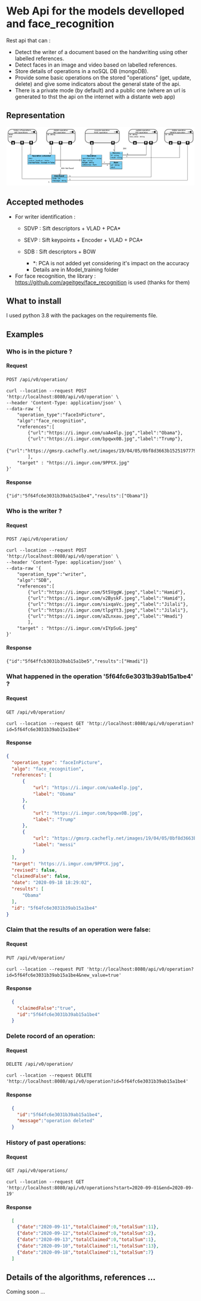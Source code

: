 # Web Api for the models develloped and face_recognition
Rest api that can :
- Detect the writer of a document based on the handwriting using other labelled references.
- Detect faces in an image and video based on labelled references.
- Store details of operations in a noSQL DB (mongoDB).
- Provide some basic operations on the stored "operations" (get, update, delete) and give some indicators about the general state of the api.
- There is a private mode (by default) and a public one (where an url is generated to thst the api on the internet with a distante web app)

## Representation

![All resources](./api_architecture.png)

## Accepted methodes
- For writer identification :
  - SDVP : Sift descriptors + VLAD + PCA*
  - SEVP : Sift keypoints + Encoder + VLAD + PCA*
  - SDB : Sift descriptors + BOW

	* *: PCA is not added yet considering it's impact on the accuracy
	* Details are in Model_training folder
- For face recognition, the library : https://github.com/ageitgey/face_recognition is used (thanks for them)

## What to install
I used python 3.8 with the packages on the requirements file.

## Examples
  ### Who is in the picture ?
  #### Request
  `POST /api/v0/operation/`

    curl --location --request POST 'http://localhost:8080/api/v0/operation' \
    --header 'Content-Type: application/json' \
    --data-raw '{
        "operation_type":"faceInPicture",
        "algo":"face_recognition",
        "references":[
            {"url":"https://i.imgur.com/uaAe4lp.jpg","label":"Obama"},
            {"url":"https://i.imgur.com/bpqwx0B.jpg","label":"Trump"},
            {"url":"https://gmsrp.cachefly.net/images/19/04/05/0bf8d3663b1525197779635c87ee8e16/960.jpg","label":"messi"}
            ],
        "target" : "https://i.imgur.com/9PPtX.jpg"
    }'

  #### Response
  `{"id":"5f64fc6e3031b39ab15a1be4","results":["Obama"]}`

  ### Who is the writer ?
  #### Request
  `POST /api/v0/operation/`

    curl --location --request POST 'http://localhost:8080/api/v0/operation' \
    --header 'Content-Type: application/json' \
    --data-raw '{
        "operation_type":"writer",
        "algo":"SDB",
        "references":[
            {"url":"https://i.imgur.com/5t5VggW.jpeg","label":"Hamid"},
            {"url":"https://i.imgur.com/v2ByskF.jpeg","label":"Hamid"},
            {"url":"https://i.imgur.com/sixqaVc.jpeg","label":"Jilali"},
            {"url":"https://i.imgur.com/tlpgYt3.jpeg","label":"Jilali"},
            {"url":"https://i.imgur.com/aZLnxau.jpeg","label":"Hmadi"}
            ],
        "target" : "https://i.imgur.com/vIYpSuG.jpeg"
    }'

  #### Response
  `{"id":"5f64ffcb3031b39ab15a1be5","results":["Hmadi"]}`

  ### What happened in the operation '5f64fc6e3031b39ab15a1be4' ?
  #### Request
  `GET /api/v0/operation/`

    curl --location --request GET 'http://localhost:8080/api/v0/operation?id=5f64fc6e3031b39ab15a1be4'

  #### Response
  ```json
  {
    "operation_type": "faceInPicture",
    "algo": "face_recognition",
    "references": [
        {
            "url": "https://i.imgur.com/uaAe4lp.jpg",
            "label": "Obama"
        },
        {
            "url": "https://i.imgur.com/bpqwx0B.jpg",
            "label": "Trump"
        },
        {
            "url": "https://gmsrp.cachefly.net/images/19/04/05/0bf8d3663b1525197779635c87ee8e16/960.jpg",
            "label": "messi"
        }
    ],
    "target": "https://i.imgur.com/9PPtX.jpg",
    "revised": false,
    "claimedFalse": false,
    "date": "2020-09-18 18:29:02",
    "results": [
        "Obama"
    ],
    "id": "5f64fc6e3031b39ab15a1be4"
  }
  ```
  ### Claim that the results of an operation were false:
  #### Request
  `PUT /api/v0/operation/`

    curl --location --request PUT 'http://localhost:8080/api/v0/operation?id=5f64fc6e3031b39ab15a1be4&new_value=true'

  #### Response
  ```json
    {
      "claimedFalse":"true",
      "id":"5f64fc6e3031b39ab15a1be4"
    }
  ```
  ### Delete rocord of an operation:
  #### Request
  `DELETE /api/v0/operation/`

    curl --location --request DELETE 'http://localhost:8080/api/v0/operation?id=5f64fc6e3031b39ab15a1be4'

  #### Response
  ```json
    {
      "id":"5f64fc6e3031b39ab15a1be4",
      "message":"operation deleted"
    }
  ```
  ### History of past operations:
  #### Request
  `GET /api/v0/operations/`

    curl --location --request GET 'http://localhost:8080/api/v0/operations?start=2020-09-01&end=2020-09-19'

  #### Response
  ```json
    [
      {"date":"2020-09-11","totalClaimed":0,"totalSum":11},
      {"date":"2020-09-12","totalClaimed":0,"totalSum":2},
      {"date":"2020-09-13","totalClaimed":0,"totalSum":1},
      {"date":"2020-09-10","totalClaimed":1,"totalSum":13},
      {"date":"2020-09-18","totalClaimed":1,"totalSum":7}
    ]
  ```
  
## Details of the algorithms, references ...
Coming soon ...